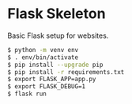 Flask Skeleton
==============

Basic Flask setup for websites.

```bash
$ python -m venv env
$ . env/bin/activate
$ pip install --upgrade pip
$ pip install -r requirements.txt
$ export FLASK_APP=app.py
$ export FLASK_DEBUG=1
$ flask run
```
